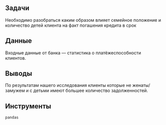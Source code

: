 ## Задачи
Необходимо разобраться каким образом влияет семейное положение и количество детей клиента на факт погашения кредита в срок

## Данные
Входные данные от банка — статистика о платёжеспособности клиентов.

## Выводы
По результатам нашего исследования клиенты которые не женаты/замужем и с детьми имеют большее количество задолженностей.

## Инструменты
`pandas`

